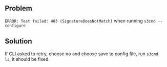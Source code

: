## Problem

`ERROR: Test failed: 403 (SignatureDoesNotMatch)` when running `s3cmd --configure`

## Solution

If CLI asked to retry, choose no and choose save to config file, run `s3cmd ls`, it should be fixed.
